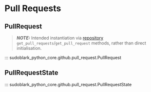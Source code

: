 # Pull Requests

## PullRequest

> **_NOTE:_**  Intended instantiation via
> [repository](./repository.md)
> `get_pull_requests`/`get_pull_request` methods, rather than direct initialisation.

::: sudoblark_python_core.github.pull_request.PullRequest

## PullRequestState

::: sudoblark_python_core.github.pull_request.PullRequestState